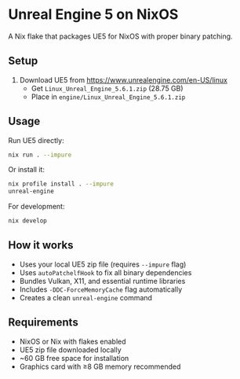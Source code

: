 # Unreal Engine 5 on NixOS

A Nix flake that packages UE5 for NixOS with proper binary patching.

## Setup

1. Download UE5 from https://www.unrealengine.com/en-US/linux
   - Get `Linux_Unreal_Engine_5.6.1.zip` (28.75 GB)
   - Place in `engine/Linux_Unreal_Engine_5.6.1.zip`

## Usage

Run UE5 directly:
```bash
nix run . --impure
```

Or install it:
```bash
nix profile install . --impure
unreal-engine
```

For development:
```bash
nix develop
```

## How it works

- Uses your local UE5 zip file (requires `--impure` flag)
- Uses `autoPatchelfHook` to fix all binary dependencies
- Bundles Vulkan, X11, and essential runtime libraries
- Includes `-DDC-ForceMemoryCache` flag automatically
- Creates a clean `unreal-engine` command

## Requirements

- NixOS or Nix with flakes enabled
- UE5 zip file downloaded locally
- ~60 GB free space for installation
- Graphics card with ≥8 GB memory recommended